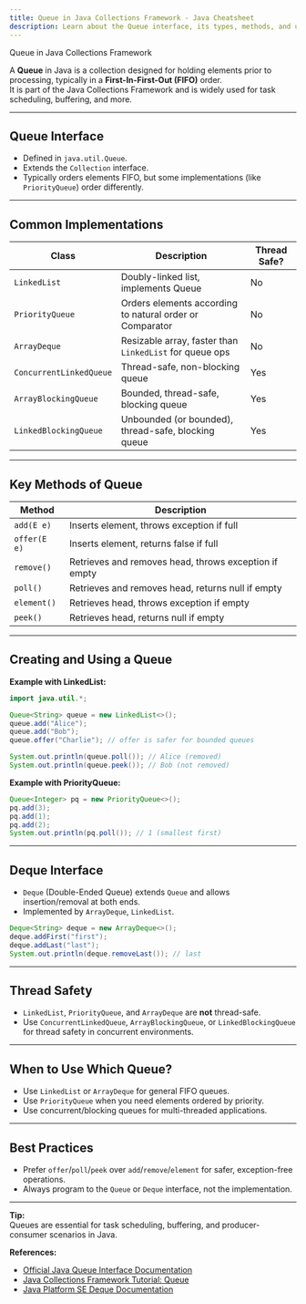 ```yaml
---
title: Queue in Java Collections Framework - Java Cheatsheet
description: Learn about the Queue interface, its types, methods, and usage in Java Collections Framework.
---
```


<base-title :title="frontmatter.title" :description="frontmatter.description">
Queue in Java Collections Framework
</base-title>

A **Queue** in Java is a collection designed for holding elements prior to processing, typically in a **First-In-First-Out (FIFO)** order.  
It is part of the Java Collections Framework and is widely used for task scheduling, buffering, and more.

---

## Queue Interface

- Defined in `java.util.Queue`.
- Extends the `Collection` interface.
- Typically orders elements FIFO, but some implementations (like `PriorityQueue`) order differently.

---

## Common Implementations

| Class               | Description                                 | Thread Safe? |
|---------------------|---------------------------------------------|--------------|
| `LinkedList`        | Doubly-linked list, implements Queue        | No           |
| `PriorityQueue`     | Orders elements according to natural order or Comparator | No           |
| `ArrayDeque`        | Resizable array, faster than `LinkedList` for queue ops | No           |
| `ConcurrentLinkedQueue` | Thread-safe, non-blocking queue         | Yes          |
| `ArrayBlockingQueue`    | Bounded, thread-safe, blocking queue    | Yes          |
| `LinkedBlockingQueue`   | Unbounded (or bounded), thread-safe, blocking queue | Yes          |

---

## Key Methods of Queue

| Method            | Description                                 |
|-------------------|---------------------------------------------|
| `add(E e)`        | Inserts element, throws exception if full   |
| `offer(E e)`      | Inserts element, returns false if full      |
| `remove()`        | Retrieves and removes head, throws exception if empty |
| `poll()`          | Retrieves and removes head, returns null if empty |
| `element()`       | Retrieves head, throws exception if empty   |
| `peek()`          | Retrieves head, returns null if empty       |

---

## Creating and Using a Queue

**Example with LinkedList:**

```java
import java.util.*;

Queue<String> queue = new LinkedList<>();
queue.add("Alice");
queue.add("Bob");
queue.offer("Charlie"); // offer is safer for bounded queues

System.out.println(queue.poll()); // Alice (removed)
System.out.println(queue.peek()); // Bob (not removed)
```

**Example with PriorityQueue:**

```java
Queue<Integer> pq = new PriorityQueue<>();
pq.add(3);
pq.add(1);
pq.add(2);
System.out.println(pq.poll()); // 1 (smallest first)
```

---

## Deque Interface

- `Deque` (Double-Ended Queue) extends `Queue` and allows insertion/removal at both ends.
- Implemented by `ArrayDeque`, `LinkedList`.

```java
Deque<String> deque = new ArrayDeque<>();
deque.addFirst("first");
deque.addLast("last");
System.out.println(deque.removeLast()); // last
```

---

## Thread Safety

- `LinkedList`, `PriorityQueue`, and `ArrayDeque` are **not** thread-safe.
- Use `ConcurrentLinkedQueue`, `ArrayBlockingQueue`, or `LinkedBlockingQueue` for thread safety in concurrent environments.

---

## When to Use Which Queue?

- Use `LinkedList` or `ArrayDeque` for general FIFO queues.
- Use `PriorityQueue` when you need elements ordered by priority.
- Use concurrent/blocking queues for multi-threaded applications.

---

## Best Practices

- Prefer `offer`/`poll`/`peek` over `add`/`remove`/`element` for safer, exception-free operations.
- Always program to the `Queue` or `Deque` interface, not the implementation.

---

**Tip:**  
Queues are essential for task scheduling, buffering, and producer-consumer scenarios in Java.

**References:**  
- [Official Java Queue Interface Documentation](https://docs.oracle.com/en/java/javase/21/docs/api/java.base/java/util/Queue.html)
- [Java Collections Framework Tutorial: Queue](https://docs.oracle.com/javase/tutorial/collections/interfaces/queue.html)
- [Java Platform SE Deque Documentation](https://docs.oracle.com/en/java/javase/21/docs/api/java.base/java/util/Deque.html)